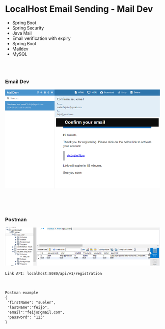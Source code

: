 # LocalHost Email Sending - Mail Dev

* Spring Boot
* Spring Security
* Java Mail
* Email verification with expiry
* Spring Boot
* Maildev
* MySQL

</br>
</br>
 
### Email Dev
<img src="img1.png" alt="Mail Dev"></img>
</br>
</br>


</br>
</br>
 
### Postman
<img src="bdimg.PNG" alt="Mysql"></img>
</br>
 ```
 Link API: localhost:8080/api/v1/registration
 ```
 ```


 Postman example
{
  "firstName": "suelen",
  "lastName":"feijo",
  "email":"feijo@gmail.com",
  "password": "123"
}
```


